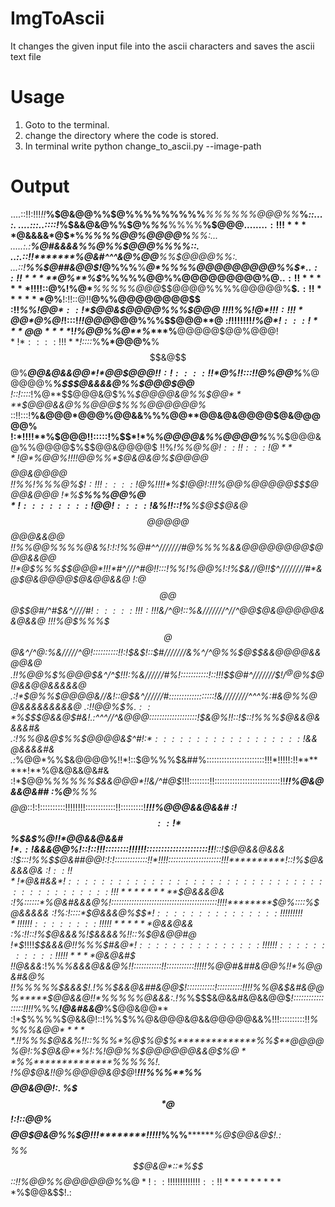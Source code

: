# ImgToAscii
It changes the given input file into the ascii characters and saves the ascii text file

# Usage
1. Goto to the terminal.
2. change the directory where the code is stored.
3. In terminal write python change_to_ascii.py --image-path

# Output

....::!!:!!!*!!***%$@&@@%%$@$%$%******%%%********%%%%******%***%%%%%%$@@@$%%*****%*::...:.
....:::..::::!***%$&&@&@%%$@$%%$%*******%%*********%%%%****%$$%%**%%%%%$@@@$%*****%%!:...:
........:!!!****%$@&&&&$*%$@$$*%$%*******%%%*********%$%%***%$@@$%%**%$%$@@@@$%****%%*:...
.....:.:********%@#&&&&%*%$@%$%*%$%%******$$%*********%$$$%***%$@@@$%**%%%@@@@$%**%%*%*::.
..:.::!!*******%@&#^^^&**$@$%$%*%$$%%%****%$$%%*********$@@$%*%%%@@@@$**%%$$@@@@%**%$%%*:.
...::!******%%*$@##&@@$!*$@$%$%**%$%%**%****@$*%*******%*%@@@$%%%%$@@@@%**%$@@@@@%*%$$*%!.
..::!!*****%**%@&@%****!!$@$%$%**%$$%%******%@$*%****%**%%%$@@$%%$%$@@@@$%%%$@@@@@%**$@%%:
..:!!******%*!%@$**!!!!::$@%*$%!**%@$*%!!!!***@%*$****%%*%%%$@@@$*$$$@@@@$%%%%@@@@@%**$$%*
.:!!******%%!!$@%**!:!!::$@%*%$!!**$@%%%!:::!!%$$%%%*!!%%**%%%@@&$%%@@@@@$%%$$%$@@@$%*%$$$
:!!*******%%!*$@%*!!:!!:!$@***$*::!%$$*%%!::::!%@%*%*!::*%*!%$$@@&$*$@@@@$%%%$$%$@@@$%*%@$
!!*!*!****%%!*@$*!!!:!!!*@@*%!%%!::!$@%*$%!!!**%$@*!*!:::!*!!$@$$@@$*$@@@$%%%$$$%$@@@$**$@
:*!*!!!!!!!*!%@$*!:::!***@@****$*!*!%@@%%$%!**%%$@$**$%****%**$@$@@@$%$@$$%*%%$@@%$@@@%**@
!*!*::::!!!**%@$*!::::*$%@@**%*$%**%*$@@%$@%**%$$&@$$$@$%***$@$@&@&&@$%$@$*!*%%$@@$$@@@%*%
!!:!::::!!*%*$@%!!:::!!@%@@%***%$%*%%%@&@$$@%%$@$@@%%%$@%***%$$$@&&&&@%%$@$%%%%%$@@$$@@$**
!::!::::*!%$%$@$**%%$$$@@@&@$%%*$$%*%$@@$@$@&@%%$$@%*%%$@$****%$$@@@&&@%%@@@$%%%$@@@$@@@%*
::!!:::!**%$%$&@$%!!!::*@$@$%$@$%$$*%$@@@%@@&&%%%@@$**%%$@$%***%%$@&@&@$%$@@@$%%$$@&@@@@@%
!:*!!!!**%$@$@@$!!:::::!%$$$*!*%%%$%*%$@@%%$@@&%%$@@%*!*%$@@%***%%$@@@&@%%@@@@$%$$@@&@@@@$
!!%*!***%%$@$%@$!::!!:::!$$@***!%%$@$*%@@@*!%@@&$%@@%!!!!*$@@$%**%*$@&@&@%$@@@@$$$$@@&@@@@
!!%%!**%%%$@$%$$!:!!!::::!$@%!!!!*%$$%*%@@$**!*$@$$@$!:!!!*%@@$%%***%@&&&$%@@@@@$$$@@@&@@@
!*%$****%%%@@%$@*!::::::::!@@!::::!%$$%%%$&%!!::!%$%@$****%$$%$@$$$%**$@&@$$@@@@@$$@@@&&@@
!!%$%%**%$%@@$%@%!:::!!****%@%:::::!*$%%%%@&%!:!:!%*%@#^^///////#@*%%%*%&&@@@@@@@@$@@@&&@@
!!*@$%%*%$$$@@$@$*!!!*$#^///^#@*!!:::!%%!*%@@%!:!%$&//@!!$^////////#$*%%$&@$@&@@@@$@&@@&&@
!:*$@%%**$$$@@$$@$$@#/^#$&^////#$!:::::!!!:!%$*!!*&/^@!::%&///////^//^$%%$@@$@&@@@@@&&@&&@
!!!%@$%%*%$$$@$$@&^/^@**:%&/////^@!::::::::::!*!:!$&$!::*$#///////&%^/^@%%$@$$&&@@@@&&@@&@
.!!%@@%$%*$@$@@$&^/^$!!!:%&//////#%!:::::::::::!::!!!*$$@#^///////$!$/^@%%$@%$@@&&@@&&&&&@
.:!*$@$%$%%$@@@@&//&!::@$&^//////#*::::::::::::::::::!&////////^^^%:*#&@%%@$%%$@&&&&&&&&&@
.:!!$@@$%$$%@@&#^//@:::&////////^&*:::::::::::::::::::%^^^###&%%&&::*$****%$%%%@&&&&&&&&&&
.::*%@&@$%$$$@&&@$#&!.:*^^^//^&@@@*:::::::::::::::::::!$&@%!!::!$*::!******%%*%$@&&@&&&&#&
.:!%%@&@$%%$@@@@&$*$%:.:$^#$%$!:*$*::::::::::::::::::!%&##&@@@&#^&@%********%**%$&&@&&&&#&
.:*%@@$*%$%%$&@@@@%!!*!::$@%%%$&##%:::::::::::::::::::::::!!!*!!!!!:!!*******!**%@&@&&@&#&
:!*$@@%*%%%%%$&&@@@*!!&/^#@$*!!!::::::::!!::::::::::::::::::::::::::!!*******!!*%@&@&&@&##
:*%@****%%%$$%@@$$@@*::!:!::::::::::!!!!!!!!::::::::::::!!:::::::::!*********!!!%@@@&&@&&#
:!$$::!*$$%$&$%@$!!*%*:!:::::::::::!**!**!!!::::::::!!::!!:!!:::::!!*********!:!*$@@&&@&&#
!*$*.:!%$$%$&&&@@%!::!::!!!::::::::!***!!!!!:::::::::::::::::::::!!**********!::!$@@&&@&&&
:!$:::!%*%$$@&##@@!:!:!:::::::::::::!!*!!!!:::::::::::::::::::::!!!**********!::!%$@&&&&@&
:!$::!!*!*%$@&#&&$*!:::::::::::::::::::::::::::::::::::::::::::!!!*********%%::::%$$@&&&@&
:!%::::::*%@&#&&&@%!::::::::::::::::::::::::::::::::::::::::::!!!!********$@%::::*%$@&&&&&
:!%:!::::*$@&&&@%$$$*!:::::::::::::::!!!!!!!!!*!!!!!!::::::::!!!!!******%@&&%!:::*%$@&&@&&
:*%:!!::!%$@&&&%!$$%@@*!::::::::::::::!!::!!!!!::!::::::::::!!!*!******$&&&&%!!::*%$@&@@#@
!*$*!!!!*$$&&&@!!%%%$#&@$*!:::::::::::::::!!!!!!:::::::::::!!!!!****%@#&&&&&%!!!!!%$@&@&#$
!!$%****%$@&&&*:!%%*%&&&@&&@%!!:::::::::::!***!:::::::::::!!!*!!**%@@#&##&@@%!**!*%@@&#&@%
!!%%%**%%$&&&$!.!*%*%$&&@&##&@@$*!:::::::::::!::::::::::!!!!***%%***@&$&#&@@%*****$@@&&@$%
!!*$%%%%%@&&&*:.!%*%$$$&@&&#&@&&@@$*!:::::::::::::::::!!!!*%%%*****!$@$&#&&@*****%$@@&@@**
:!*$%%%%$@&&@!::!%%$%%@&@@@&@&&@@@@@&&%!!!::::::::::!!*%%%**********%&$%$@@$*****%@@@&@%%@
.!!%$%%%$@&&%!!::%%%*%@$%@$%@&@@@@@&#&$$$%*!!!:!!*%%$%**************%%$$**%******$@@@@%$@!
:$%*$$%%$@&@**%!:*%*!*@@%%*$@@@@@@&&@$%$@**%%$$%$%%**************%%*%%*%$%%%****%@@@@@@$!.
!%@*$$%%$@&$!!%%!:!!:!$@%$%%$@@@@&@$$%%$@*!*************!!!***%%%**%****%$$%***%$$@@&@@!:.
%$$$*@%%@&&*:!%$$!:!::*@@*%$$$$@@$@&@%%$@*!!!********!!!!!*%%%**********%$@%***%$$@@&@$!.:
$$$$%%$$@&@*::*%$$*::!!%@@%%$@@$@@@@%*%$@*!::!!!!!!!!!!!!!::!!**********%@@%**%$%$@@&$$!.:
